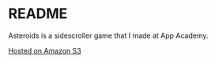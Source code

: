 # README

Asteroids is a sidescroller game that I made at App Academy.

[Hosted on Amazon S3](http://asteroids1234.s3-website-us-west-1.amazonaws.com)